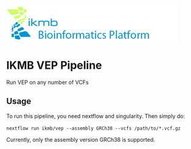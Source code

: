 ![](images/ikmb_bfx_logo.png)

# IKMB VEP Pipeline

Run VEP on any number of VCFs

## Usage

To run this pipeline, you need nextflow and singularity. Then simply do:

`nextflow run ikmb/vep --assembly GRCh38 --vcfs /path/to/*.vcf.gz`

Currently, only the assembly version GRCh38 is supported.

